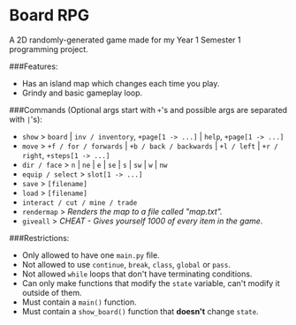# Board RPG
A 2D randomly-generated game made for my Year 1 Semester 1 programming project.

###Features:
- Has an island map which changes each time you play.
- Grindy and basic gameplay loop.

###Commands (Optional args start with `+`'s and possible args are separated with `|`'s):
- `show` > `board` | `inv / inventory`, `+page[1 -> ...]` | `help`, `+page[1 -> ...]`
- `move` > `+f / for / forwards` | `+b / back / backwards` | `+l / left` | `+r / right`, `+steps[1 -> ...]`
- `dir / face` > `n` | `ne` | `e` | `se` | `s` | `sw` | `w` | `nw`
- `equip / select` > `slot[1 -> ...]`
- `save` > `[filename]`
- `load` > `[filename]`
- `interact / cut / mine / trade`
- `rendermap` > *Renders the map to a file called "map.txt".*
- `giveall` > *CHEAT - Gives yourself 1000 of every item in the game*.

###Restrictions:
- Only allowed to have one `main.py` file.
- Not allowed to use `continue`, `break`, `class`, `global` or `pass`.
- Not allowed `while` loops that don't have terminating conditions.
- Can only make functions that modify the `state` variable, can't modify it outside of them.
- Must contain a `main()` function.
- Must contain a `show_board()` function that **doesn't** change `state`.

